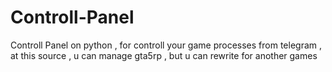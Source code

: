 # Controll-Panel
Controll Panel on python , for controll your game processes from telegram , at this source , u can manage gta5rp , but u can rewrite for another games
